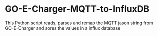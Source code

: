 # GO-E-Charger-MQTT-to-InfluxDB
This Python script reads, parses and remap the MQTT jason string from GO-E-Charger and sores the values in a influx database
